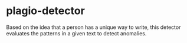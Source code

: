 # plagio-detector
Based on the idea that a person has a unique way to write, this detector evaluates the patterns in a given text to detect anomalies.
